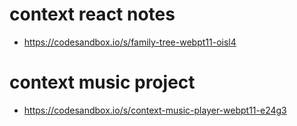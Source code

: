 # context react notes
- https://codesandbox.io/s/family-tree-webpt11-oisl4

# context music project
- https://codesandbox.io/s/context-music-player-webpt11-e24g3